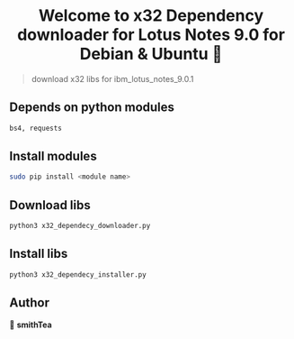 <h1 align="center">Welcome to x32 Dependency downloader for Lotus Notes 9.0 for Debian & Ubuntu 👋</h1>

> download x32 libs for ibm_lotus_notes_9.0.1

## Depends on python modules
```sh
bs4, requests
```

## Install modules
```sh
sudo pip install <module name>
```

## Download libs

```sh
python3 x32_dependecy_downloader.py
```

## Install libs

```sh
python3 x32_dependecy_installer.py
```

## Author

👤 **smithTea**
